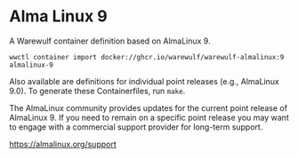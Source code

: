 # Alma Linux 9

A Warewulf container definition based on AlmaLinux 9.

```
wwctl container import docker://ghcr.io/warewulf/warewulf-almalinux:9 almalinux-9
```

Also available are definitions for individual point releases (e.g., AlmaLinux
9.0). To generate these Containerfiles, run `make`.

The AlmaLinux community provides updates for the current point release of
AlmaLinux 9. If you need to remain on a specific point release you may want
to engage with a commercial support provider for long-term support.

https://almalinux.org/support
